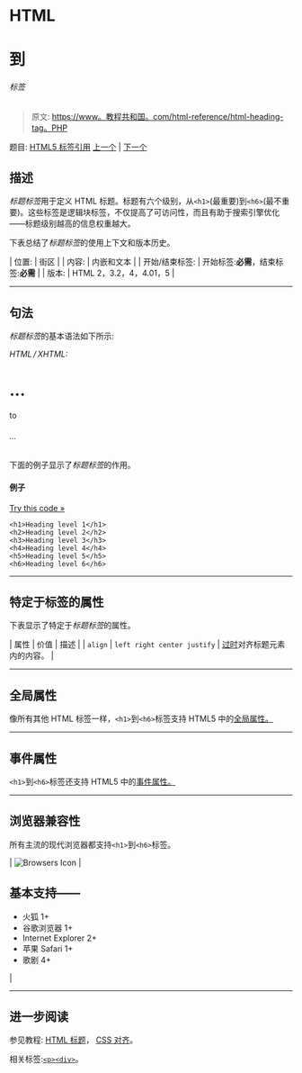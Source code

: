 # HTML

# 到

###### 标签

> 原文: [https://www。教程共和国。com/html-reference/html-heading-tag。PHP](https://www.tutorialrepublic.com/html-reference/html-headings-tag.php)

题目: [HTML5 标签引用](html5-tags.php) [上一个](html5-hgroup-tag.php) | [下一个](html-hr-tag.php)

## 描述

*标题标签*用于定义 HTML 标题。标题有六个级别，从`<h1>`(最重要)到`<h6>`(最不重要)。这些标签是逻辑块标签，不仅提高了可访问性，而且有助于搜索引擎优化——标题级别越高的信息权重越大。

下表总结了*标题标签*的使用上下文和版本历史。

| 位置: | 街区 |
| 内容: | 内嵌和文本 |
| 开始/结束标签: | 开始标签:**必需**，结束标签:**必需** |
| 版本: | HTML 2，3.2，4，4.01，5 |

* * *

## 句法

*标题标签*的基本语法如下所示:

*HTML / XHTML:* <h1>...</h1> to <h6>...</h6>

下面的例子显示了*标题标签*的作用。

#### 例子

[Try this code »](../codelab.php?topic=html&file=headings-tag "Try this code using online Editor")

```
<h1>Heading level 1</h1>
<h2>Heading level 2</h2>
<h3>Heading level 3</h3>
<h4>Heading level 4</h4>
<h5>Heading level 5</h5>
<h6>Heading level 6</h6>
```

* * *

## 特定于标签的属性

下表显示了特定于*标题标签*的属性。

| 属性 | 价值 | 描述 |
| `align` | `left
right
center
justify` | [过时](../definitions.php#obsolete "Not supported in HTML5")对齐标题元素内的内容。 |

* * *

## 全局属性

像所有其他 HTML 标签一样，`<h1>`到`<h6>`标签支持 HTML5 中的[全局属性。](html5-global-attributes.php)

* * *

## 事件属性

`<h1>`到`<h6>`标签还支持 HTML5 中的[事件属性。](html5-event-attributes.php)

* * *

## 浏览器兼容性

所有主流的现代浏览器都支持`<h1>`到`<h6>`标签。

| ![Browsers Icon](../Images/e9331123c77668c1832e541c2fca1002.png) | 

## 基本支持——

*   火狐 1+
*   谷歌浏览器 1+
*   Internet Explorer 2+
*   苹果 Safari 1+
*   歌剧 4+

 |

* * *

## 进一步阅读

参见教程: [HTML 标题](../html-tutorial/html-headings.php)， [CSS 对齐](../css-tutorial/css-alignment.php)。

相关标签:[`<p>`](html-p-tag.php)[`<div>`](html-div-tag.php)。